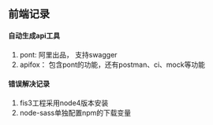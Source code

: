 <!--
 * @Desc: 
 * @Author: kexi
 * @Date: 2021-12-29 10:59:01
 * @LastEditors: kexi
 * @LastEditTime: 2021-12-30 09:50:24
-->
## 前端记录
#### 自动生成api工具
1. pont: 阿里出品， 支持swagger
2. apifox： 包含pont的功能，还有postman、ci、mock等功能


#### 错误解决记录
1. fis3工程采用node4版本安装
2. node-sass单独配置npm的下载变量